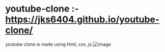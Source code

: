 # youtube-clone :- https://jks6404.github.io/youtube-clone/
youtube clone is made using html, css ,js 
![image](https://github.com/jks6404/youtube-clone/assets/119485859/bc2d6249-395d-441c-b8f3-04e577435474)

